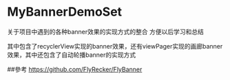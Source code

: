 # MyBannerDemoSet

关于项目中遇到的各种banner效果的实现方式的整合
方便以后学习和总结

其中包含了recyclerView实现的banner效果，还有viewPager实现的画廊banner效果，其中还包含了自动轮播banner的实现方式

<!--![screen](https://github.com/zongkaili/RecyclerviewBanner-master/blob/master/screenshots/device-2016-12-06-223440.png,width=300)-->
<!--![screen](https://github.com/zongkaili/RecyclerviewBanner-master/blob/master/screenshots/device-2016-12-06-223604.png)-->
<!--![screen](https://github.com/zongkaili/RecyclerviewBanner-master/blob/master/screenshots/device-2016-12-06-223630.png)-->

##參考
https://github.com/FlyRecker/FlyBanner

